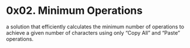 # 0x02. Minimum Operations
a solution that efficiently calculates the minimum number of operations to achieve a given number of characters using only “Copy All” and “Paste” operations.